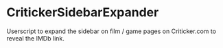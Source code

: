 # CritickerSidebarExpander
Userscript to expand the sidebar on film / game pages on Criticker.com to reveal the IMDb link.
